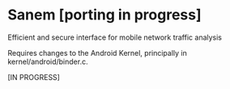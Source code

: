 # Sanem [porting in progress]
Efficient and secure interface for mobile network traffic analysis

Requires changes to the Android Kernel, principally in kernel/android/binder.c.


[IN PROGRESS]
